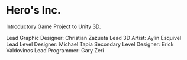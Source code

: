 # Hero's Inc.
Introductory Game Project to Unity 3D.

Lead Graphic Designer: Christian Zazueta
Lead 3D Artist: Aylin Esquivel 
Lead Level Designer: Michael Tapia
Secondary Level Designer: Erick Valdovinos
Lead Programmer: Gary Zeri
